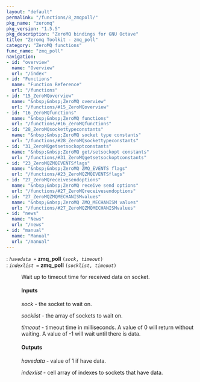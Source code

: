 ```yaml
---
layout: "default"
permalink: "/functions/8_zmqpoll/"
pkg_name: "zeromq"
pkg_version: "1.5.5"
pkg_description: "ZeroMQ bindings for GNU Octave"
title: "Zeromq Toolkit - zmq_poll"
category: "ZeroMQ functions"
func_name: "zmq_poll"
navigation:
- id: "overview"
  name: "Overview"
  url: "/index"
- id: "Functions"
  name: "Function Reference"
  url: "/functions"
- id: "15_ZeroMQoverview"
  name: "&nbsp;&nbsp;ZeroMQ overview"
  url: "/functions/#15_ZeroMQoverview"
- id: "16_ZeroMQfunctions"
  name: "&nbsp;&nbsp;ZeroMQ functions"
  url: "/functions/#16_ZeroMQfunctions"
- id: "28_ZeroMQsockettypeconstants"
  name: "&nbsp;&nbsp;ZeroMQ socket type constants"
  url: "/functions/#28_ZeroMQsockettypeconstants"
- id: "31_ZeroMQgetsetsockoptconstants"
  name: "&nbsp;&nbsp;ZeroMQ get/setsockopt constants"
  url: "/functions/#31_ZeroMQgetsetsockoptconstants"
- id: "23_ZeroMQZMQEVENTSflags"
  name: "&nbsp;&nbsp;ZeroMQ ZMQ_EVENTS flags"
  url: "/functions/#23_ZeroMQZMQEVENTSflags"
- id: "27_ZeroMQreceivesendoptions"
  name: "&nbsp;&nbsp;ZeroMQ receive send options"
  url: "/functions/#27_ZeroMQreceivesendoptions"
- id: "27_ZeroMQZMQMECHANISMvalues"
  name: "&nbsp;&nbsp;ZeroMQ ZMQ_MECHANISM values"
  url: "/functions/#27_ZeroMQZMQMECHANISMvalues"
- id: "news"
  name: "News"
  url: "/news"
- id: "manual"
  name: "Manual"
  url: "/manual"
---
```

<dl class="first-deftypefn">
<dt class="deftypefn" id="index-zmq_005fpoll"><span class="category-def">: </span><span><code class="def-type"><var class="var">havedata</var> =</code> <strong class="def-name">zmq_poll</strong> <code class="def-code-arguments">(<var class="var">sock</var>, <var class="var">timeout</var>)</code><a class="copiable-link" href='#index-zmq_005fpoll'></a></span></dt>
<dt class="deftypefnx def-cmd-deftypefn" id="index-zmq_005fpoll-1"><span class="category-def">: </span><span><code class="def-type"><var class="var">indexlist</var> =</code> <strong class="def-name">zmq_poll</strong> <code class="def-code-arguments">(<var class="var">socklist</var>, <var class="var">timeout</var>)</code><a class="copiable-link" href='#index-zmq_005fpoll-1'></a></span></dt>
<dd> 
<p>Wait up to timeout time for received data on socket.
</p> 
<h4 class="subsubheading" id="Inputs">Inputs</h4>
<p><var class="var">sock</var> - the socket to wait on.
</p> 
<p><var class="var">socklist</var> - the array of sockets to wait on.
</p> 
<p><var class="var">timeout</var> - timeout time in milliseconds.
 A value of 0 will return without waiting. A value of -1 will wait until there is data.
</p> 
<h4 class="subsubheading" id="Outputs">Outputs</h4>
<p><var class="var">havedata</var> - value of 1 if have data.
</p> 
<p><var class="var">indexlist</var> - cell array of indexes to sockets that have data.
</p> 
 
</dd></dl>